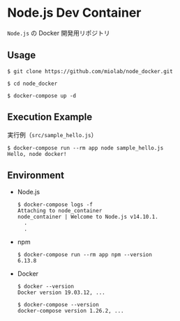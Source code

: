 # Node.js Dev Container

`Node.js` の Docker 開発用リポジトリ

## Usage

`$ git clone https://github.com/miolab/node_docker.git`

`$ cd node_docker`

`$ docker-compose up -d`

## Execution Example

実行例（`src/sample_hello.js`）

```
$ docker-compose run --rm app node sample_hello.js
Hello, node docker!
```

## Environment

- Node.js

  ```
  $ docker-compose logs -f
  Attaching to node_container
  node_container | Welcome to Node.js v14.10.1.
    .
    .
  ```

- npm

  ```
  $ docker-compose run --rm app npm --version
  6.13.8
  ```

- Docker

  ```
  $ docker --version
  Docker version 19.03.12, ...

  $ docker-compose --version
  docker-compose version 1.26.2, ...
  ```
